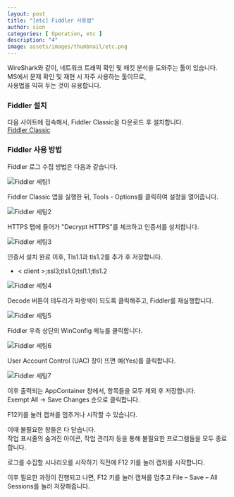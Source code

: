 ```yaml
---
layout: post
title: "[etc] Fiddler 사용법"
author: sion
categories: [ Operation, etc ]
description: "4"
image: assets/images/thumbnail/etc.png
---
```


WireShark와 같이, 네트워크 트래픽 확인 및 패킷 분석을 도와주는 툴이 있습니다.  
MS에서 문제 확인 및 재현 시 자주 사용하는 툴이므로,  
사용법을 익혀 두는 것이 유용합니다.  


### Fiddler 설치

다음 사이트에 접속해서, Fiddler Classic을 다운로드 후 설치합니다.  
[Fiddler Classic]  


### Fiddler 사용 방법

Fiddler 로그 수집 방법은 다음과 같습니다.

<img src="{{site.baseurl}}/assets/images/4/1.png" title="Fiddler 세팅1">

Fiddler Classic 앱을 실행한 뒤, Tools - Options를 클릭하여 설정을 열어줍니다.

 
<img src="{{site.baseurl}}/assets/images/4/2.png" title="Fiddler 세팅2">

HTTPS 탭에 들어가 "Decrypt HTTPS"를 체크하고 인증서를 설치합니다.


<img src="{{site.baseurl}}/assets/images/4/3.png" title="Fiddler 세팅3">

인증서 설치 완료 이후, Tls1.1과 tls1.2를 추가 후 저장합니다.  
- < client >;ssl3;tls1.0;tsl1.1;tls1.2


<img src="{{site.baseurl}}/assets/images/4/4.png" title="Fiddler 세팅4">

Decode 버튼이 테두리가 파랑색이 되도록 클릭해주고, Fiddler를 재실행합니다.


<img src="{{site.baseurl}}/assets/images/4/5.jpg" title="Fiddler 세팅5">	 

Fiddler 우측 상단의 WinConfig 메뉴를 클릭합니다.

	 
<img src="{{site.baseurl}}/assets/images/4/6.jpg" title="Fiddler 세팅6">

User Account Control (UAC) 창이 뜨면 예(Yes)를 클릭합니다.
 
 
<img src="{{site.baseurl}}/assets/images/4/7.jpg" title="Fiddler 세팅7">

이후 출력되는 AppContainer 창에서, 항목들을 모두 제외 후 저장합니다.  
Exempt All -> Save Changes 순으로 클릭합니다.
	 
	
F12키를 눌러 캡쳐를 멈추거나 시작할 수 있습니다.  

이때 불필요한 창들은 다 닫습니다.  
작업 표시줄의 숨겨진 아이콘, 작업 관리자 등을 통해 불필요한 프로그램들을 모두 종료합니다.

로그를 수집할 시나리오를 시작하기 직전에 F12 키를 눌러 캡처를 시작합니다.  

이후 필요한 과정이 진행되고 나면, 
F12 키를 눌러 캡쳐를 멈추고 File – Save – All Sessions를 눌러 저장해줍니다.  





[Fiddler Classic]: ("https://www.telerik.com/fiddler")